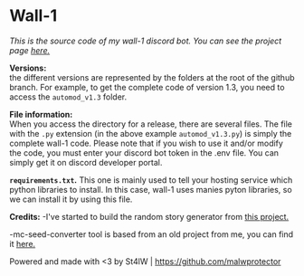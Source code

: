 # Wall-1
*This is the source code of my wall-1 discord bot. You can see the project page <a href='http://main.st4lwolf.org/projects/wall-1/index.html'>here.</a>*

**Versions:**   
the different versions are represented by the folders at the root of the github branch. For example, to get the complete code of version 1.3, you need to 
access the `automod_v1.3` folder. 

**File information:**   
When you access the directory for a release, there are several files. The file with the `.py` extension (in the above example `automod_v1.3.py`) is 
simply the complete wall-1 code. Please note that if you wish to use it and/or modify the code, you must enter your discord bot token in the .env file. You can simply get it on discord developer portal.     

**`requirements.txt`.**
This one is mainly used to tell your hosting service which python libraries to install. In this case, wall-1 uses manies pyton libraries, so we can install it by using this file.    

**Credits:**
-I've started to build the random story generator from <a href='https://trinket.io/python/37f7ad3152'>this project.</a>

-mc-seed-converter tool is based from an old project from me, you can find it <a href='https://github.com/Malwprotector/mc-seed-converter'>here.</a>
    
Powered and made with <3 by St4lW | https://github.com/malwprotector
